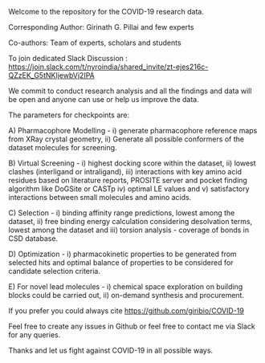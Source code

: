 Welcome to the repository for the COVID-19 research data.

Corresponding Author: Girinath G. Pillai and few experts

Co-authors: Team of experts, scholars and students

To join dedicated Slack Discussion : https://join.slack.com/t/nyroindia/shared_invite/zt-ejes216c-QZzEK_G5tNKIjewbVj2IPA

We commit to conduct research analysis and all the findings and data will be open and anyone can use or help us improve the data.

The parameters for checkpoints are:

A) Pharmacophore Modelling - i) generate pharmacophore reference maps from XRay crystal geometry, ii) Generate all possible conformers of the dataset molecules for screening.

B) Virtual Screening - i) highest docking score within the dataset, ii) lowest clashes (interligand or intraligand), iii) interactions with key amino acid residues based on literature reports, PROSITE server and pocket finding algorithm like DoGSite or CASTp iv) optimal LE values and v) satisfactory interactions between small molecules and amino acids.

C) Selection - i) binding affinity range predictions, lowest among the dataset, ii) free binding energy calculation considering desolvation terms, lowest among the dataset and iii) torsion analysis - coverage of bonds in CSD database.

D) Optimization - i) pharmacokinetic properties to be generated from selected hits and optimal balance of properties to be considered for candidate selection criteria.

E) For novel lead molecules - i) chemical space exploration on building blocks could be carried out, ii) on-demand synthesis and procurement.

If you prefer you could always cite https://github.com/giribio/COVID-19

Feel free to create any issues in Github or feel free to contact me via Slack for any queries.

Thanks and let us fight against COVID-19 in all possible ways.
